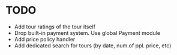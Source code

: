 TODO
=====

 * Add tour ratings of the tour itself
 * Drop built-in payment system. Use global Payment module
 * Add price policy handler
 * Add dedicated search for tours (by date, num.of ppl. price, etc)
